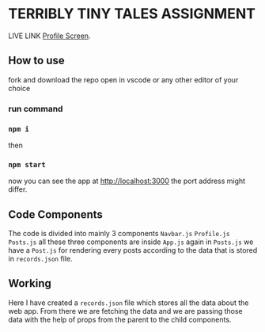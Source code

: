 # TERRIBLY TINY TALES ASSIGNMENT

LIVE LINK [Profile Screen](https://655bb627d274461ba83deda9--iridescent-sorbet-16ee97.netlify.app/).

## How to use

fork and download the repo
open in vscode or any other editor of your choice

### run command
### `npm i`
then
### `npm start`

now you can see the app at [http://localhost:3000](http://localhost:3000)
the port address might differ.

## Code Components
The code is divided into mainly 3 components
`Navbar.js`
`Profile.js`
`Posts.js`
all these three components are inside `App.js`
again in `Posts.js` we have a `Post.js` for rendering every posts according to the data that  is stored in `records.json` file.

## Working
Here I have created a `records.json` file which stores all the data about the web app. From there we are fetching the data and we are passing those data with the help of props from the parent to the child components.